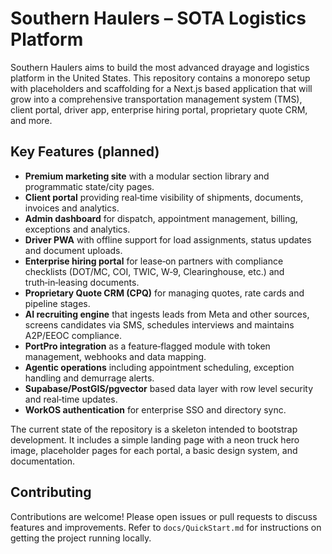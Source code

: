 # Southern Haulers – SOTA Logistics Platform

Southern Haulers aims to build the most advanced drayage and logistics platform in the United States.
This repository contains a monorepo setup with placeholders and scaffolding for a Next.js based
application that will grow into a comprehensive transportation management system (TMS), client portal,
driver app, enterprise hiring portal, proprietary quote CRM, and more.

## Key Features (planned)

- **Premium marketing site** with a modular section library and programmatic state/city pages.
- **Client portal** providing real‑time visibility of shipments, documents, invoices and analytics.
- **Admin dashboard** for dispatch, appointment management, billing, exceptions and analytics.
- **Driver PWA** with offline support for load assignments, status updates and document uploads.
- **Enterprise hiring portal** for lease‑on partners with compliance checklists (DOT/MC, COI, TWIC, W‑9,
  Clearinghouse, etc.) and truth‑in‑leasing documents.
- **Proprietary Quote CRM (CPQ)** for managing quotes, rate cards and pipeline stages.
- **AI recruiting engine** that ingests leads from Meta and other sources, screens candidates via SMS,
  schedules interviews and maintains A2P/EEOC compliance.
- **PortPro integration** as a feature‑flagged module with token management, webhooks and data mapping.
- **Agentic operations** including appointment scheduling, exception handling and demurrage alerts.
- **Supabase/PostGIS/pgvector** based data layer with row level security and real‑time updates.
- **WorkOS authentication** for enterprise SSO and directory sync.

The current state of the repository is a skeleton intended to bootstrap development. It includes a
simple landing page with a neon truck hero image, placeholder pages for each portal, a basic design
system, and documentation.

## Contributing

Contributions are welcome! Please open issues or pull requests to discuss features and improvements.
Refer to `docs/QuickStart.md` for instructions on getting the project running locally.